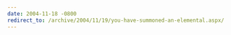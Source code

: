 ```yaml
---
date: 2004-11-18 -0800
redirect_to: /archive/2004/11/19/you-have-summoned-an-elemental.aspx/
---
```

